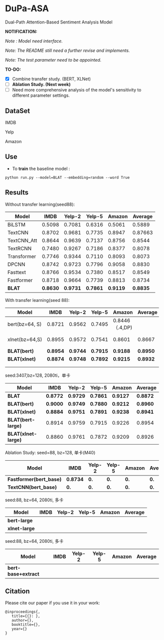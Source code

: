 # DuPa-ASA
 Dual-Path Attention-Based Sentiment Analysis Model

**NOTIFICATION:**

_Note : Model need interface._

*Note: The README still need a further revise and implements.* 

*Note: The test parameter need to be appointed.*

**TO-DO:**

- [x] Combine transfer study. (BERT, XLNet) 
- [ ] **Ablation Study. (Next week)**
- [ ] Need more comprehensive analysis of the model's sensitivity to different parameter settings.

## DataSet

IMDB

Yelp

Amazon

## Use

* To **train** the  baseline model :

```shell
python run.py --model=BLAT --embedding=random --word True
```

## Results

Without transfer learning(seed88):

| Model       | IMDB       | Yelp-2     | Yelp-5     | Amazon     | Average |
| ----------- | ---------- | ---------- | ---------- | ---------- | ------- |
| BiLSTM      | 0.5098     | 0.7081     | 0.6316     | 0.5061     | 0.5889  |
| TextCNN     | 0.8702     | 0.9681     | 0.7735     | 0.8947     | 0.87663 |
| TextCNN_Att | 0.8644     | 0.9639     | 0.7137     | 0.8756     | 0.8544  |
| TextRCNN    | 0.7480     | 0.9267     | 0.7186     | 0.8377     | 0.8078  |
| Transformer | 0.7746     | 0.9344     | 0.7110     | 0.8093     | 0.8073  |
| DPCNN       | 0.8742     | 0.9723     | 0.7796     | 0.9058     | 0.8830  |
| Fasttext    | 0.8766     | 0.9534     | 0.7380     | 0.8517     | 0.8549  |
| Fastformer  | 0.8718     | 0.9664     | 0.7739     | 0.8813     | 0.8734  |
| **BLAT**    | **0.8630** | **0.9731** | **0.7861** | **0.9119** | **0.8835** |

With transfer learning(seed 88):

| Model                 | IMDB       | Yelp-2     | Yelp-5     | Amazon     | Average    |
| --------------------  | ---------- | ---------- | ---------- | ---------- | ---------- |
| bert(bz=64, S)        | 0.8721 | 0.9562 | 0.7495 | 0.8446（.4,DP) |            |
|                 |            |            |            |            |            |
|                 |            |            |            |            |            |
| xlnet(bz=64,S)        | 0.8955 | 0.9572 | 0.7541 | 0.8601 | 0.8667 |
|                 |            |            |            |            |            |
|                 |            |            |            |            |            |
| **BLAT(bert)**        | **0.8954** | **0.9744** | **0.7915** | **0.9188** | **0.8950** |
| **BLAT(xlnet)**       | **0.8874** | **0.9748** | **0.7892** | **0.9215** | **0.8932** |
|                 |            |            |            |            |            |
|                 |            |            |            |            |            |

seed:3407,bz=128, 2080ti，单卡

| Model                 | IMDB       | Yelp-2     | Yelp-5     | Amazon     | Average    |
| --------------------- | ---------- | ---------- | ---------- | ---------- | ---------- |
| **BLAT**              | **0.8772** | **0.9729** | **0.7861** | **0.9127** | **0.8872** |
| **BLAT(bert)**        | **0.9000** | **0.9749** | **0.7880** | **0.9212** | **0.8960** |
| **BLAT(xlnet)**       | **0.8884** | **0.9751** | **0.7891** | **0.9238** | **0.8941** |
| **BLAT(bert-large)**  | 0.8914     | 0.9759     | 0.7915     | 0.9226     | 0.8954     |
| **BLAT(xlnet-large)** | 0.8860     | 0.9761     | 0.7872     | 0.9209     | 0.8926     |

Ablation Study: seed=88, bz=128, 单卡(M40)

| Model                     | IMDB       | Yelp-2 | Yelp-5 | Amazon | Average |
| ------------------------- | ---------- | ------ | ------ | ------ | ------- |
| **Fastformer(bert_base)** | **0.8734** | **0.** | **0.** | **0.** | **0.**  |
| **TextCNN(bert_base)**    | **0.**     | **0.** | **0.** | **0.** | **0.**  |

seed:88, bz=64, 2080ti, 多卡

| Model           | IMDB | Yelp-2 | Yelp-5 | Amazon | Average |
| --------------- | ---- | ------ | ------ | ------ | ------- |
| **bert-large**  |      |        |        |        |         |
| **xlnet-large** |      |        |        |        |         |

seed:88, bz=64, 2080ti, 多卡

| Model                  | IMDB | Yelp-2 | Yelp-5 | Amazon | Average |
| -----------------------| ---- | ------ | ------ | ------ | ------- |
| **bert-base+extract**  |      |        |        |        |         |



## Citation

Please cite our paper if you use it in your work:

```shell
@inproceedings{,
   title={{}: },
   author={},
   booktitle={},
   year={}
}
```

